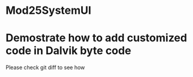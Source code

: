# Mod25SystemUI

# Demostrate how to add customized code in Dalvik byte code
Please check git diff to see how
